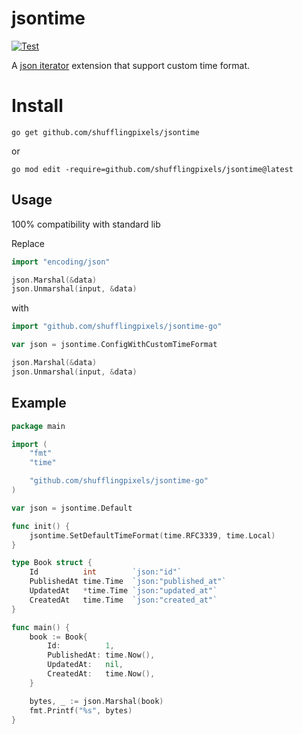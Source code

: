 # jsontime

[![Test](https://github.com/shufflingpixels/jsontime-go/actions/workflows/test.yml/badge.svg)](https://github.com/shufflingpixels/jsontime-go/actions/workflows/test.yml)

A [json iterator](https://github.com/json-iterator/go) extension that support custom time format.

# Install

`go get github.com/shufflingpixels/jsontime`

or

`go mod edit -require=github.com/shufflingpixels/jsontime@latest`


## Usage
100% compatibility with standard lib

Replace
```go
import "encoding/json"

json.Marshal(&data)
json.Unmarshal(input, &data)
```

with
```go
import "github.com/shufflingpixels/jsontime-go"

var json = jsontime.ConfigWithCustomTimeFormat

json.Marshal(&data)
json.Unmarshal(input, &data)
```

## Example

```go
package main

import (
	"fmt"
	"time"

	"github.com/shufflingpixels/jsontime-go"
)

var json = jsontime.Default

func init() {
	jsontime.SetDefaultTimeFormat(time.RFC3339, time.Local)
}

type Book struct {
	Id          int        `json:"id"`
	PublishedAt time.Time  `json:"published_at"`
	UpdatedAt   *time.Time `json:"updated_at"`
	CreatedAt   time.Time  `json:"created_at"`
}

func main() {
	book := Book{
		Id:          1,
		PublishedAt: time.Now(),
		UpdatedAt:   nil,
		CreatedAt:   time.Now(),
	}

	bytes, _ := json.Marshal(book)
	fmt.Printf("%s", bytes)
}
```
